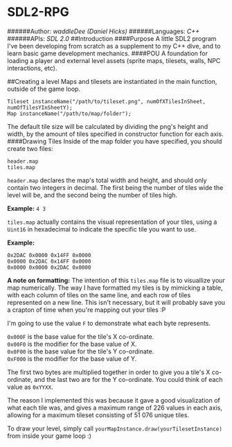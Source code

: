 # SDL2-RPG
######Author: *waddleDee (Daniel Hicks)*
######Languages: *C++*
######APIs: *SDL 2.0*
##Introduction
####Purpose
A little SDL2 program I've been developing from scratch as a supplement to my C++ dive, and to learn basic game development mechanics.
####POU
A foundation for loading a player and external level assets (sprite maps, tilesets, walls, NPC interactions, etc).

##Creating a level
Maps and tilesets are instantiated in the main function, outside of the game loop.
```
Tileset instanceName("/path/to/tileset.png", numOfXTilesInSheet, numOfTilesYInSheetY);
Map instanceName("/path/to/map/folder");
```
The default tile size will be calculated by dividing the png's height and width, by the amount of tiles specified in constructor function for each axis.
####Drawing Tiles
Inside of the map folder you have specified, you should create two files:
```
header.map
tiles.map
```
`header.map` declares the map's total width and height, and should only contain two integers in decimal. The first being the number of tiles wide the level will be, and the second being the number of tiles high.

**Example:** `4 3`

`tiles.map` actually contains the visual representation of your tiles, using a `Uint16` in hexadecimal to indicate the specific tile you want to use.

**Example:**
````
0x2DAC 0x0000 0x14FF 0x0000
0x0000 0x2DAC 0x14FF 0x0000
0x0000 0x0000 0x2DAC 0x0000
````
**A note on formatting:** The intention of this `tiles.map` file is to visuallize your map numerically. The way I have formatted my tiles is by mimicking a table, with each column of tiles on the same line, and each row of tiles represented on a new line. This isn't necessary, but it will probably save you a crapton of time when you're mapping out your tiles :P

I'm going to use the value `F` to demonstrate what each byte represents.

`0x000F` is the base value for the tile's X co-ordinate.<br />
`0x00F0` is the modifier for the base value of X.<br />
`0x0F00` is the base value for the tile's Y co-ordinate.<br />
`0xF000` is the modifier for the base value of Y.

The first two bytes are multiplied together in order to give you a tile's X co-ordinate, and the last two are for the Y co-ordinate. You could think of each value as `0xYYXX`.

The reason I implemented this was because it gave a good visualization of what each tile was, and gives a maximum range of 226 values in each axis, allowing for a maximum tileset consisting of 51 076 unique tiles.

To draw your level, simply call `yourMapInstance.draw(yourTilesetInstance)` from inside your game loop :)
